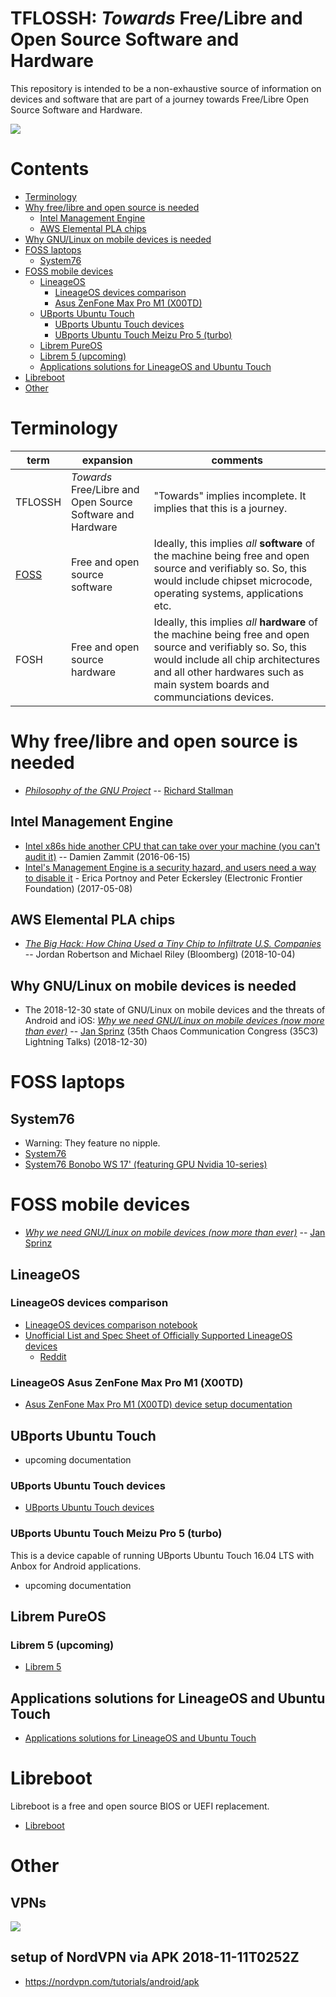 # TFLOSSH: *Towards* Free/Libre and Open Source Software and Hardware

This repository is intended to be a non-exhaustive source of information on devices and software that are part of a journey towards Free/Libre Open Source Software and Hardware.

![](https://raw.githubusercontent.com/wdbm/TFLOSSH/master/media/rainbow-gathering-gallery-876-786-1479897428.png)

# Contents

- [Terminology](#terminology)
- [Why free/libre and open source is needed](#why-freelibre-and-open-source-is-needed)
    - [Intel Management Engine](#intel-management-engine)
    - [AWS Elemental PLA chips](#aws-elemental-pla-chips)
- [Why GNU/Linux on mobile devices is needed](#why-GNU/Linux-on-mobile-devices-is-needed)
- [FOSS laptops](#foss-laptops)
    - [System76](#system76)
- [FOSS mobile devices](#foss-mobile-devices)
    - [LineageOS](#lineageos)
        - [LineageOS devices comparison](#lineageos-devices-comparison)
        - [Asus ZenFone Max Pro M1 (X00TD)](#asus-zenfone-max-pro-m1-x00td)
    - [UBports Ubuntu Touch](#ubports-ubuntu-touch)
        - [UBports Ubuntu Touch devices](#ubports-ubuntu-touch-devices)
        - [UBports Ubuntu Touch Meizu Pro 5 (turbo)](#ubports-ubuntu-touch-meizu-pro-5-turbo)
    - [Librem PureOS](#librem-pureos)
    - [Librem 5 (upcoming)](#librem-5-upcoming)
    - [Applications solutions for LineageOS and Ubuntu Touch](#applications-solutions-for-lineageos-and-ubuntu-touch)
- [Libreboot](#libreboot)
- [Other](#other)

# Terminology

|**term**                                                           |**expansion**                                             |**comments**                                                                                                                                                                                                                      |
|-------------------------------------------------------------------|----------------------------------------------------------|----------------------------------------------------------------------------------------------------------------------------------------------------------------------------------------------------------------------------------|
|TFLOSSH                                                            |*Towards* Free/Libre and Open Source Software and Hardware|"Towards" implies incomplete. It implies that this is a journey.                                                                                                                                                                  |
|[FOSS](https://en.wikipedia.org/wiki/Free_and_open-source_software)|Free and open source software                             |Ideally, this implies *all* **software** of the machine being free and open source and verifiably so. So, this would include chipset microcode, operating systems, applications etc.                                              |
|FOSH                                                               |Free and open source hardware                             |Ideally, this implies *all* **hardware** of the machine being free and open source and verifiably so. So, this would include all chip architectures and all other hardwares such as main system boards and communciations devices.|

# Why free/libre and open source is needed

- [*Philosophy of the GNU Project*](https://www.gnu.org/philosophy/philosophy.html) -- [Richard Stallman](https://en.wikipedia.org/wiki/Richard_Stallman)

## Intel Management Engine

- [Intel x86s hide another CPU that can take over your machine (you can't audit it)](https://boingboing.net/2016/06/15/intel-x86-processors-ship-with.html) -- Damien Zammit (2016-06-15)
- [Intel's Management Engine is a security hazard, and users need a way to disable it](https://www.eff.org/deeplinks/2017/05/intels-management-engine-security-hazard-and-users-need-way-disable-it) - Erica Portnoy and Peter Eckersley (Electronic Frontier Foundation) (2017-05-08)

## AWS Elemental PLA chips

- [*The Big Hack: How China Used a Tiny Chip to Infiltrate U.S. Companies*](https://www.bloomberg.com/news/features/2018-10-04/the-big-hack-how-china-used-a-tiny-chip-to-infiltrate-america-s-top-companies) -- Jordan Robertson
and Michael Riley (Bloomberg) (2018-10-04)

## Why GNU/Linux on mobile devices is needed

- The 2018-12-30 state of GNU/Linux on mobile devices and the threats of Android and iOS: [*Why we need GNU/Linux on mobile devices (now more than ever)*](https://c3lt.de/35c3/talk/BRKHHG) -- [Jan Sprinz](https://github.com/neothethird) (35th Chaos Communication Congress (35C3) Lightning Talks) (2018-12-30)

# FOSS laptops

## System76

- Warning: They feature no nipple.
- [System76](https://system76.com/laptops)
- [System76 Bonobo WS 17' (featuring GPU Nvidia 10-series)](https://system76.com/laptops/bonobo)

# FOSS mobile devices

- [*Why we need GNU/Linux on mobile devices (now more than ever)*](https://c3lt.de/35c3/talk/BRKHHG) -- [Jan Sprinz](https://github.com/neothethird)

## LineageOS

### LineageOS devices comparison

- [LineageOS devices comparison notebook](devices.ipynb)
- [Unofficial List and Spec Sheet of Officially Supported LineageOS devices](https://docs.google.com/spreadsheets/d/1swcOWw_KcSaE8otSa-1rthq7bLLmfsNZMWnVF5XCd1o/edit#gid=0)
    - [Reddit](https://www.reddit.com/r/LineageOS/comments/7w6nl3/unofficial_list_and_spec_sheet_of_officially/)

### LineageOS Asus ZenFone Max Pro M1 (X00TD)

- [Asus ZenFone Max Pro M1 (X00TD) device setup documentation](X00TD.md)

## UBports Ubuntu Touch

- upcoming documentation

### UBports Ubuntu Touch devices

- [UBports Ubuntu Touch devices](https://devices.ubuntu-touch.io)

### UBports Ubuntu Touch Meizu Pro 5 (turbo)

This is a device capable of running UBports Ubuntu Touch 16.04 LTS with Anbox for Android applications.

- upcoming documentation

## Librem PureOS

### Librem 5 (upcoming)

- [Librem 5](https://puri.sm/products/librem-5)

## Applications solutions for LineageOS and Ubuntu Touch

- [Applications solutions for LineageOS and Ubuntu Touch](applications.md)

# Libreboot

Libreboot is a free and open source BIOS or UEFI replacement.

- [Libreboot](https://libreboot.org)

# Other

## VPNs

![](https://raw.githubusercontent.com/wdbm/TFLOSSH/master/media/2018-11-10T184615.png)

## setup of NordVPN via APK 2018-11-11T0252Z

- <https://nordvpn.com/tutorials/android/apk>
